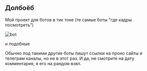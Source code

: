 ## Долбоёб

Мой проект для ботов в тик токе (те самые боты "где кадры посмотреть")

![bot](https://github.com/user-attachments/assets/c06f7d60-a0ed-4e69-946a-8109d7d04a8e)

и подобные

Обычно под такими другие боты пишут ссылки на проно сайты и телеграм каналы, но не в этот раз.
И да, не смотрите на дату комментария, я его на рандом взял.
